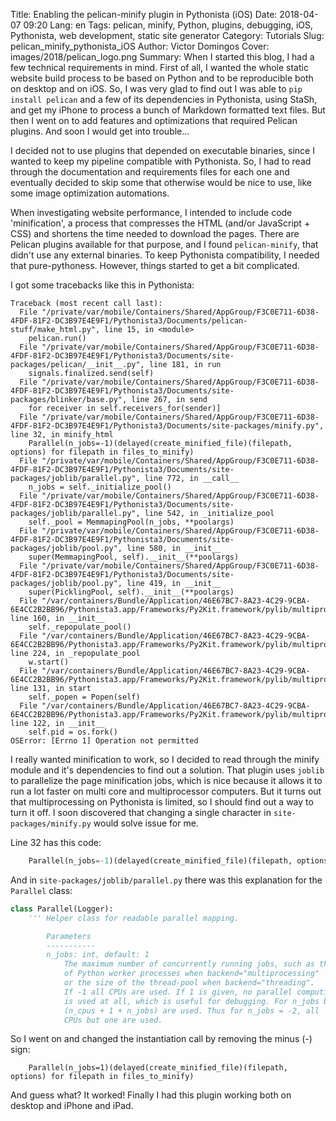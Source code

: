 Title: Enabling the pelican-minify plugin in Pythonista (iOS)
Date: 2018-04-07 09:20
Lang: en
Tags: pelican, minify, Python, plugins, debugging, iOS, Pythonista, web development, static site generator
Category: Tutorials
Slug: pelican_minify_pythonista_iOS
Author: Victor Domingos
Cover: images/2018/pelican_logo.png
Summary: When I started this blog, I had a few technical requirements in mind. First of all, I wanted the whole static website build process to be based on Python and to be reproducible both on desktop and on iOS. So, I was very glad to find out I was able to `pip install pelican` and a few of its dependencies in Pythonista, using StaSh, and get my iPhone to process a bunch of Markdown formatted text files. But then I went on to add features and optimizations that required Pelican plugins. And soon I would get into trouble...


I decided not to use plugins that depended on executable binaries, since I wanted to keep my pipeline compatible with Pythonista. So, I had to read through the documentation and requirements files for each one and eventually decided to skip some that otherwise would be nice to use, like some image optimization automations.

When investigating website performance, I intended to include code 'minification', a process that compresses the HTML (and/or JavaScript + CSS) and shortens the time needed to download the pages. There are Pelican plugins available for that purpose, and I found `pelican-minify`, that didn't use any external binaries. To keep Pythonista compatibility, I needed that pure-pythoness. However, things started to get a bit complicated.

I got some tracebacks like this in Pythonista:

```pytb
Traceback (most recent call last):
  File "/private/var/mobile/Containers/Shared/AppGroup/F3C0E711-6D38-4FDF-81F2-DC3B97E4E9F1/Pythonista3/Documents/pelican-stuff/make_html.py", line 15, in <module>
    pelican.run()
  File "/private/var/mobile/Containers/Shared/AppGroup/F3C0E711-6D38-4FDF-81F2-DC3B97E4E9F1/Pythonista3/Documents/site-packages/pelican/__init__.py", line 181, in run
    signals.finalized.send(self)
  File "/private/var/mobile/Containers/Shared/AppGroup/F3C0E711-6D38-4FDF-81F2-DC3B97E4E9F1/Pythonista3/Documents/site-packages/blinker/base.py", line 267, in send
    for receiver in self.receivers_for(sender)]
  File "/private/var/mobile/Containers/Shared/AppGroup/F3C0E711-6D38-4FDF-81F2-DC3B97E4E9F1/Pythonista3/Documents/site-packages/minify.py", line 32, in minify_html
    Parallel(n_jobs=-1)(delayed(create_minified_file)(filepath, options) for filepath in files_to_minify)
  File "/private/var/mobile/Containers/Shared/AppGroup/F3C0E711-6D38-4FDF-81F2-DC3B97E4E9F1/Pythonista3/Documents/site-packages/joblib/parallel.py", line 772, in __call__
    n_jobs = self._initialize_pool()
  File "/private/var/mobile/Containers/Shared/AppGroup/F3C0E711-6D38-4FDF-81F2-DC3B97E4E9F1/Pythonista3/Documents/site-packages/joblib/parallel.py", line 542, in _initialize_pool
    self._pool = MemmapingPool(n_jobs, **poolargs)
  File "/private/var/mobile/Containers/Shared/AppGroup/F3C0E711-6D38-4FDF-81F2-DC3B97E4E9F1/Pythonista3/Documents/site-packages/joblib/pool.py", line 580, in __init__
    super(MemmapingPool, self).__init__(**poolargs)
  File "/private/var/mobile/Containers/Shared/AppGroup/F3C0E711-6D38-4FDF-81F2-DC3B97E4E9F1/Pythonista3/Documents/site-packages/joblib/pool.py", line 419, in __init__
    super(PicklingPool, self).__init__(**poolargs)
  File "/var/containers/Bundle/Application/46E67BC7-8A23-4C29-9CBA-6E4CC2B2BB96/Pythonista3.app/Frameworks/Py2Kit.framework/pylib/multiprocessing/pool.py", line 160, in __init__
    self._repopulate_pool()
  File "/var/containers/Bundle/Application/46E67BC7-8A23-4C29-9CBA-6E4CC2B2BB96/Pythonista3.app/Frameworks/Py2Kit.framework/pylib/multiprocessing/pool.py", line 224, in _repopulate_pool
    w.start()
  File "/var/containers/Bundle/Application/46E67BC7-8A23-4C29-9CBA-6E4CC2B2BB96/Pythonista3.app/Frameworks/Py2Kit.framework/pylib/multiprocessing/process.py", line 131, in start
    self._popen = Popen(self)
  File "/var/containers/Bundle/Application/46E67BC7-8A23-4C29-9CBA-6E4CC2B2BB96/Pythonista3.app/Frameworks/Py2Kit.framework/pylib/multiprocessing/forking.py", line 122, in __init__
    self.pid = os.fork()
OSError: [Errno 1] Operation not permitted
```

I really wanted minification to work, so I decided to read through the minify module and it's dependencies to find out a solution. That plugin uses `joblib` to parallelize the page minification jobs, which is nice because it allows it to run a lot faster on multi core and multiprocessor computers. But it turns out that multiprocessing on Pythonista is limited, so I should find out a way to turn it off. I soon discovered that changing a single character in `site-packages/minify.py` would solve issue for me.

Line 32 has this code:

```python
    Parallel(n_jobs=-1)(delayed(create_minified_file)(filepath, options) for filepath in files_to_minify)
```

And in `site-packages/joblib/parallel.py` there was this explanation for the `Parallel` class:

```python
class Parallel(Logger):
    ''' Helper class for readable parallel mapping.

        Parameters
        -----------
        n_jobs: int, default: 1
            The maximum number of concurrently running jobs, such as the number
            of Python worker processes when backend="multiprocessing"
            or the size of the thread-pool when backend="threading".
            If -1 all CPUs are used. If 1 is given, no parallel computing code
            is used at all, which is useful for debugging. For n_jobs below -1,
            (n_cpus + 1 + n_jobs) are used. Thus for n_jobs = -2, all
            CPUs but one are used.
```

So I went on and changed the instantiation call by removing the minus (-) sign:

```
    Parallel(n_jobs=1)(delayed(create_minified_file)(filepath, options) for filepath in files_to_minify)
```

And guess what? It worked! Finally I had this plugin working both on desktop and iPhone and iPad.

